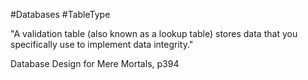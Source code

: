 #Databases #TableType 

"A validation table (also known as a lookup table) stores data that you specifically use to implement data integrity."

Database Design for Mere Mortals, p394
